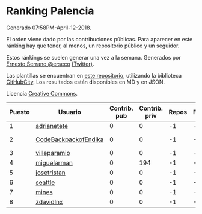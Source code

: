 # Ranking Palencia

Generado 07:58PM-April-12-2018.

El orden viene dado por las contribuciones públicas. Para aparecer en este ránking hay que tener, al menos, un repositorio público y un seguidor.

Estos ránkings se suelen generar una vez a la semana. Generados por [Ernesto Serrano @erseco](https://github.com/erseco/) [(Twitter)](https://twitter.com/erseco).

Las plantillas se encuentran en [este repositorio](https://github.com/iblancasa/GH-Spanish-Ranking), utilizando la biblioteca [GitHubCity](https://github.com/iblancasa/GitHubCity). Los resultados están disponibles en MD y en JSON.

Licencia [Creative Commons](https://creativecommons.org/licenses/by/4.0/).

| Puesto   |  Usuario  | Contrib. pub | Contrib. priv |Repos| Followers | Desde |  Avatar  |
|----------|-----------|--------------|---------------|-----|-----------|-------|----------|
|1|[adrianetete](https://github.com/adrianetete)|0|0|-1|-1||![adrianetete]()|
|2|[CodeBackpackofEndika](https://github.com/CodeBackpackofEndika)|0|0|-1|-1||![CodeBackpackofEndika]()|
|3|[villeparamio](https://github.com/villeparamio)|0|0|-1|-1||![villeparamio]()|
|4|[miguelarman](https://github.com/miguelarman)|0|194|-1|-1||![miguelarman]()|
|5|[josetristan](https://github.com/josetristan)|0|0|-1|-1||![josetristan]()|
|6|[seattle](https://github.com/seattle)|0|0|-1|-1||![seattle]()|
|7|[mines](https://github.com/mines)|0|0|-1|-1||![mines]()|
|8|[zdavidlnx](https://github.com/zdavidlnx)|0|0|-1|-1||![zdavidlnx]()|
